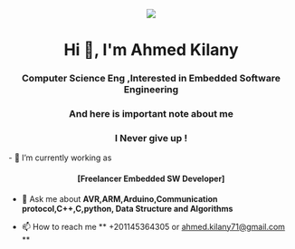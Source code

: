 <p align="center">
  <img src="https://play-lh.googleusercontent.com/EnxJKkoXzxrmA0RA0gUie0K4gvbRLrQhpflyMzwSMvCfk2FA6o9sBLzfWtG5qLzIBIc">
</p>

<!-- ![](https://play-lh.googleusercontent.com/EnxJKkoXzxrmA0RA0gUie0K4gvbRLrQhpflyMzwSMvCfk2FA6o9sBLzfWtG5qLzIBIc) -->

<h1 align="center">Hi 👋, I'm Ahmed Kilany</h1>
<h3 align="center">Computer Science Eng ,Interested in Embedded Software Engineering </h3>
<h3 align="center">And here is important note about me </h3>
<h3 align="center">I Never give up ! </h3>
- 🔭 I’m currently working as
<h4 align="center">[Freelancer Embedded SW Developer] </h4>

- 💬 Ask me about **AVR,ARM,Arduino,Communication protocol,C++,C,python, Data Structure and Algorithms**

- 📫 How to reach me ** +201145364305 or ahmed.kilany71@gmail.com  **

